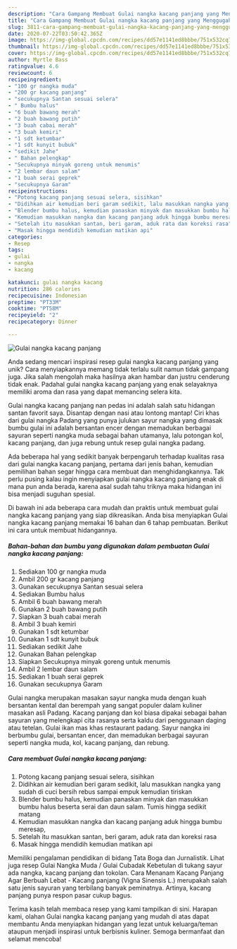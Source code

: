 ```yaml
---
description: "Cara Gampang Membuat Gulai nangka kacang panjang yang Menggugah Selera"
title: "Cara Gampang Membuat Gulai nangka kacang panjang yang Menggugah Selera"
slug: 3811-cara-gampang-membuat-gulai-nangka-kacang-panjang-yang-menggugah-selera
date: 2020-07-22T03:50:42.365Z
image: https://img-global.cpcdn.com/recipes/dd57e1141ed8bbbe/751x532cq70/gulai-nangka-kacang-panjang-foto-resep-utama.jpg
thumbnail: https://img-global.cpcdn.com/recipes/dd57e1141ed8bbbe/751x532cq70/gulai-nangka-kacang-panjang-foto-resep-utama.jpg
cover: https://img-global.cpcdn.com/recipes/dd57e1141ed8bbbe/751x532cq70/gulai-nangka-kacang-panjang-foto-resep-utama.jpg
author: Myrtle Bass
ratingvalue: 4.6
reviewcount: 6
recipeingredient:
- "100 gr nangka muda"
- "200 gr kacang panjang"
- "secukupnya Santan sesuai selera"
- " Bumbu halus"
- "6 buah bawang merah"
- "2 buah bawang putih"
- "3 buah cabai merah"
- "3 buah kemiri"
- "1 sdt ketumbar"
- "1 sdt kunyit bubuk"
- "sedikit Jahe"
- " Bahan pelengkap"
- "Secukupnya minyak goreng untuk menumis"
- "2 lembar daun salam"
- "1 buah serai geprek"
- "secukupnya Garam"
recipeinstructions:
- "Potong kacang panjang sesuai selera, sisihkan"
- "Didihkan air kemudian beri garam sedikit, lalu masukkan nangka yang sudah di cuci bersih rebus sampai empuk kemudian tiriskan"
- "Blender bumbu halus, kemudian panaskan minyak dan masukkan bumbu halus beserta serai dan daun salam. Tumis hingga sedikit matang"
- "Kemudian masukkan nangka dan kacang panjang aduk hingga bumbu meresap,"
- "Setelah itu masukkan santan, beri garam, aduk rata dan koreksi rasa"
- "Masak hingga mendidih kemudian matikan api"
categories:
- Resep
tags:
- gulai
- nangka
- kacang

katakunci: gulai nangka kacang 
nutrition: 286 calories
recipecuisine: Indonesian
preptime: "PT33M"
cooktime: "PT58M"
recipeyield: "2"
recipecategory: Dinner

---
```



![Gulai nangka kacang panjang](https://img-global.cpcdn.com/recipes/dd57e1141ed8bbbe/751x532cq70/gulai-nangka-kacang-panjang-foto-resep-utama.jpg)

Anda sedang mencari inspirasi resep gulai nangka kacang panjang yang unik? Cara menyiapkannya memang tidak terlalu sulit namun tidak gampang juga. Jika salah mengolah maka hasilnya akan hambar dan justru cenderung tidak enak. Padahal gulai nangka kacang panjang yang enak selayaknya memiliki aroma dan rasa yang dapat memancing selera kita.

Gulai nangka kacang panjang nan pedas ini adalah salah satu hidangan santan favorit saya. Disantap dengan nasi atau lontong mantap! Ciri khas dari gulai nangka Padang yang punya julukan sayur nangka yang dimasak bumbu gulai ini adalah bersantan encer dengan memadukan berbagai sayuran seperti nangka muda sebagai bahan utamanya, lalu potongan kol, kacang panjang, dan juga rebung untuk resep gulai nangka padang.

Ada beberapa hal yang sedikit banyak berpengaruh terhadap kualitas rasa dari gulai nangka kacang panjang, pertama dari jenis bahan, kemudian pemilihan bahan segar hingga cara membuat dan menghidangkannya. Tak perlu pusing kalau ingin menyiapkan gulai nangka kacang panjang enak di mana pun anda berada, karena asal sudah tahu triknya maka hidangan ini bisa menjadi suguhan spesial.


Di bawah ini ada beberapa cara mudah dan praktis untuk membuat gulai nangka kacang panjang yang siap dikreasikan. Anda bisa menyiapkan Gulai nangka kacang panjang memakai 16 bahan dan 6 tahap pembuatan. Berikut ini cara untuk membuat hidangannya.

<!--inarticleads1-->

##### Bahan-bahan dan bumbu yang digunakan dalam pembuatan Gulai nangka kacang panjang:

1. Sediakan 100 gr nangka muda
1. Ambil 200 gr kacang panjang
1. Gunakan secukupnya Santan sesuai selera
1. Sediakan  Bumbu halus
1. Ambil 6 buah bawang merah
1. Gunakan 2 buah bawang putih
1. Siapkan 3 buah cabai merah
1. Ambil 3 buah kemiri
1. Gunakan 1 sdt ketumbar
1. Gunakan 1 sdt kunyit bubuk
1. Sediakan sedikit Jahe
1. Gunakan  Bahan pelengkap
1. Siapkan Secukupnya minyak goreng untuk menumis
1. Ambil 2 lembar daun salam
1. Sediakan 1 buah serai geprek
1. Gunakan secukupnya Garam


Gulai nangka merupakan masakan sayur nangka muda dengan kuah bersantan kental dan berempah yang sangat populer dalam kuliner masakan asli Padang. Kacang panjang dan kol biasa dipakai sebagai bahan sayuran yang melengkapi cita rasanya serta kaldu dari penggunaan daging atau tetelan. Gulai ikan mas khas restaurant padang. Sayur nangka ini berbumbu gulai, bersantan encer, dan memadukan berbagai sayuran seperti nangka muda, kol, kacang panjang, dan rebung. 

<!--inarticleads2-->

##### Cara membuat Gulai nangka kacang panjang:

1. Potong kacang panjang sesuai selera, sisihkan
1. Didihkan air kemudian beri garam sedikit, lalu masukkan nangka yang sudah di cuci bersih rebus sampai empuk kemudian tiriskan
1. Blender bumbu halus, kemudian panaskan minyak dan masukkan bumbu halus beserta serai dan daun salam. Tumis hingga sedikit matang
1. Kemudian masukkan nangka dan kacang panjang aduk hingga bumbu meresap,
1. Setelah itu masukkan santan, beri garam, aduk rata dan koreksi rasa
1. Masak hingga mendidih kemudian matikan api


Memiliki pengalaman pendidikan di bidang Tata Boga dan Jurnalistik. Lihat juga resep Gulai Nangka Muda / Gulai Cubadak Kebetulan di tukang sayur ada nangka, kacang panjang dan tokolan. Cara Menanam Kacang Panjang Agar Berbuah Lebat - Kacang panjang (Vigna Sinensis L.) merupakah salah satu jenis sayuran yang terbilang banyak peminatnya. Artinya, kacang panjang punya respon pasar cukup bagus. 

Terima kasih telah membaca resep yang kami tampilkan di sini. Harapan kami, olahan Gulai nangka kacang panjang yang mudah di atas dapat membantu Anda menyiapkan hidangan yang lezat untuk keluarga/teman ataupun menjadi inspirasi untuk berbisnis kuliner. Semoga bermanfaat dan selamat mencoba!
